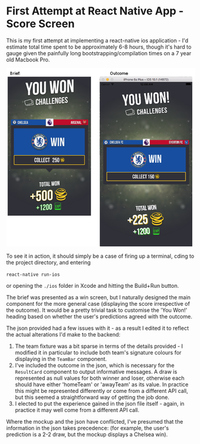 # First Attempt at React Native App - Score Screen

This is my first attempt at implementing a react-native ios application - I'd
estimate total time spent to be approximately 6-8 hours, though it's hard to
gauge given the painfully long bootstrapping/compilation times on a 7 year old
Macbook Pro.

![Brief and Outcome](./react-native-app.png "Brief and Outcome")

To see it in action, it should simply be a case of firing up a terminal, cding
to the project directory, and entering

`react-native run-ios`

or opening the `./ios` folder in Xcode and hitting the Build+Run button.

The brief was presented as a win screen, but I naturally designed the main
component for the more general case (displaying the score irrespective of the
outcome). It would be a pretty trivial task to customise the 'You Won!' heading
based on whether the user's predictions agreed with the outcome.

The json provided had a few issues with it - as a result I edited it to
reflect the actual alterations I'd make to the backend:

1. The team fixture was a bit sparse in terms of the details provided - I
   modified it in particular to include both team's signature colours for
   displaying in the `TeamBar` component.
2. I've included the outcome in the json, which is necessary for the `ResultCard`
   component to output informative messages. A draw is represented as null
   values for both winner and loser, otherwise each should have either
   'homeTeam' or 'awayTeam' as its value. In practice this might be represented
   differently or come from a different API call, but this seemed a
   straightforward way of getting the job done.
3. I elected to put the experience gained in the json file itself - again, in
   practice it may well come from a different API call.

Where the mockup and the json have conflicted, I've presumed that the
information in the json takes precedence: (for example, the user's prediction
is a 2-2 draw, but the mockup displays a Chelsea win).
